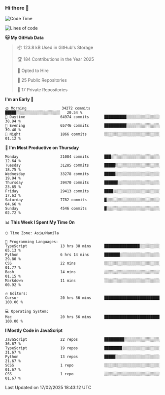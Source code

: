 ### Hi there 👋

<!--START_SECTION:waka-->
![Code Time](http://img.shields.io/badge/Code%20Time-1%2C451%20hrs%2049%20mins-blue)

![Lines of code](https://img.shields.io/badge/From%20Hello%20World%20I%27ve%20Written-63.9%20million%20lines%20of%20code-blue)

**🐱 My GitHub Data** 

> 📦 123.8 kB Used in GitHub's Storage 
 > 
> 🏆 184 Contributions in the Year 2025
 > 
> 💼 Opted to Hire
 > 
> 📜 25 Public Repositories 
 > 
> 🔑 17 Private Repositories 
 > 
**I'm an Early 🐤** 

```text
🌞 Morning                34272 commits       █████░░░░░░░░░░░░░░░░░░░░   20.54 % 
🌆 Daytime                64974 commits       ██████████░░░░░░░░░░░░░░░   38.94 % 
🌃 Evening                65746 commits       ██████████░░░░░░░░░░░░░░░   39.40 % 
🌙 Night                  1866 commits        ░░░░░░░░░░░░░░░░░░░░░░░░░   01.12 % 
```
📅 **I'm Most Productive on Thursday** 

```text
Monday                   21084 commits       ███░░░░░░░░░░░░░░░░░░░░░░   12.64 % 
Tuesday                  31285 commits       █████░░░░░░░░░░░░░░░░░░░░   18.75 % 
Wednesday                33278 commits       █████░░░░░░░░░░░░░░░░░░░░   19.94 % 
Thursday                 39470 commits       ██████░░░░░░░░░░░░░░░░░░░   23.65 % 
Friday                   29413 commits       ████░░░░░░░░░░░░░░░░░░░░░   17.63 % 
Saturday                 7782 commits        █░░░░░░░░░░░░░░░░░░░░░░░░   04.66 % 
Sunday                   4546 commits        █░░░░░░░░░░░░░░░░░░░░░░░░   02.72 % 
```


📊 **This Week I Spent My Time On** 

```text
🕑︎ Time Zone: Asia/Manila

💬 Programming Languages: 
TypeScript               13 hrs 38 mins      ████████████████░░░░░░░░░   65.13 % 
Python                   6 hrs 14 mins       ███████░░░░░░░░░░░░░░░░░░   29.80 % 
CSS                      22 mins             ░░░░░░░░░░░░░░░░░░░░░░░░░   01.77 % 
Bash                     14 mins             ░░░░░░░░░░░░░░░░░░░░░░░░░   01.15 % 
Markdown                 11 mins             ░░░░░░░░░░░░░░░░░░░░░░░░░   00.92 % 

🔥 Editors: 
Cursor                   20 hrs 56 mins      █████████████████████████   100.00 % 

💻 Operating System: 
Mac                      20 hrs 56 mins      █████████████████████████   100.00 % 
```

**I Mostly Code in JavaScript** 

```text
JavaScript               22 repos            █████████░░░░░░░░░░░░░░░░   36.67 % 
TypeScript               19 repos            ████████░░░░░░░░░░░░░░░░░   31.67 % 
Python                   13 repos            █████░░░░░░░░░░░░░░░░░░░░   21.67 % 
SCSS                     1 repo              ░░░░░░░░░░░░░░░░░░░░░░░░░   01.67 % 
CSS                      1 repo              ░░░░░░░░░░░░░░░░░░░░░░░░░   01.67 % 
```




 Last Updated on 17/02/2025 18:43:12 UTC
<!--END_SECTION:waka-->
